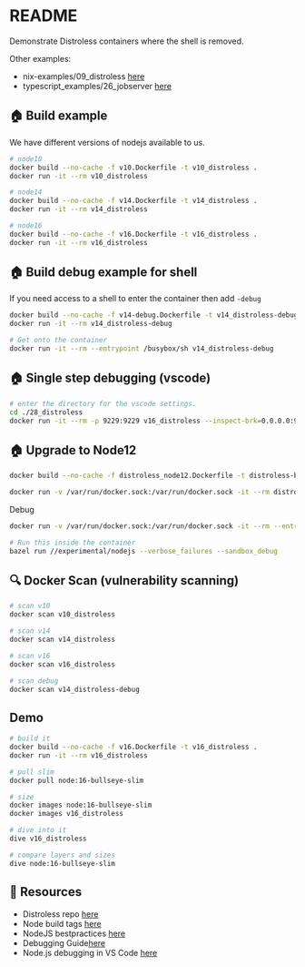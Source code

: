 # README

Demonstrate Distroless containers where the shell is removed.  

Other examples:  

* nix-examples/09_distroless [here](https://github.com/chrisguest75/nix-examples/tree/master/09_distroless)  
* typescript_examples/26_jobserver [here](https://github.com/chrisguest75/typescript_examples/blob/master/26_jobserver/Dockerfile)  

## 🏠 Build example

We have different versions of nodejs available to us.  

```sh
# node10
docker build --no-cache -f v10.Dockerfile -t v10_distroless .
docker run -it --rm v10_distroless  

# node14
docker build --no-cache -f v14.Dockerfile -t v14_distroless .
docker run -it --rm v14_distroless  

# node16
docker build --no-cache -f v16.Dockerfile -t v16_distroless .
docker run -it --rm v16_distroless  
```

## 🏠 Build debug example for shell

If you need access to a shell to enter the container then add `-debug`  

```sh
docker build --no-cache -f v14-debug.Dockerfile -t v14_distroless-debug .
docker run -it --rm v14_distroless-debug  

# Get onto the container
docker run -it --rm --entrypoint /busybox/sh v14_distroless-debug
```

## 🏠 Single step debugging (vscode)

```sh
# enter the directory for the vscode settings.  
cd ./28_distroless
docker run -it --rm -p 9229:9229 v16_distroless --inspect-brk=0.0.0.0:9229 index.js
```

## 🏠 Upgrade to Node12

```sh
docker build --no-cache -f distroless_node12.Dockerfile -t distroless-build .

docker run -v /var/run/docker.sock:/var/run/docker.sock -it --rm distroless-build  
```

Debug  

```sh
docker run -v /var/run/docker.sock:/var/run/docker.sock -it --rm --entrypoint /bin/bash distroless-build  

# Run this inside the container
bazel run //experimental/nodejs --verbose_failures --sandbox_debug  
```

## 🔍 Docker Scan (vulnerability scanning)

```sh
# scan v10
docker scan v10_distroless  

# scan v14
docker scan v14_distroless  

# scan v16
docker scan v16_distroless  

# scan debug
docker scan v14_distroless-debug  
```

## Demo

```sh
# build it
docker build --no-cache -f v16.Dockerfile -t v16_distroless .
docker run -it --rm v16_distroless  

# pull slim
docker pull node:16-bullseye-slim

# size 
docker images node:16-bullseye-slim 
docker images v16_distroless  

# dive into it
dive v16_distroless 

# compare layers and sizes
dive node:16-bullseye-slim
```

## 👀 Resources

* Distroless repo [here](https://github.com/GoogleContainerTools/distroless)  
* Node build tags [here](https://github.com/GoogleContainerTools/distroless/blob/main/nodejs/README.md)  
* NodeJS bestpractices [here](https://snyk.io/wp-content/uploads/10-best-practices-to-containerize-Node.js-web-applications-with-Docker.pdf)  
* Debugging Guide[here](https://nodejs.org/en/docs/guides/debugging-getting-started/)  
* Node.js debugging in VS Code [here](https://code.visualstudio.com/docs/nodejs/nodejs-debugging)
